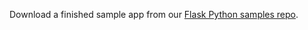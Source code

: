 Download a finished sample app from our [Flask Python samples repo](https://github.com/okta/samples-python-flask/tree/master/resource-server).
